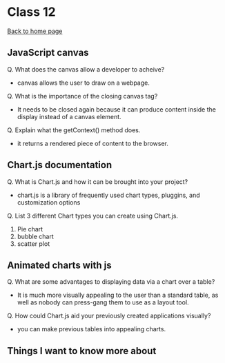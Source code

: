 # Class 12

[Back to home page](../README.md)

## JavaScript canvas

Q. What does the canvas allow a developer to acheive?

- canvas allows the user to draw on a webpage.

Q. What is the importance of the closing canvas tag?

- It needs to be closed again because it can produce content inside the display instead of a canvas element.

Q. Explain what the getContext() method does.

- it returns a rendered piece of content to the browser.

## Chart.js documentation

Q. What is Chart.js and how it can be brought into your project?

- chart.js is a library of frequently used chart types, pluggins, and customization options

Q. List 3 different Chart types you can create using Chart.js.

1. Pie chart
2. bubble chart
3. scatter plot

## Animated charts with js

Q. What are some advantages to displaying data via a chart over a table?

- It is much more visually appealing to the user than a standard table, as well as nobody can press-gang them to use as a layout tool.

Q. How could Chart.js aid your previously created applications visually?

- you can make previous tables into appealing charts.

## Things I want to know more about
